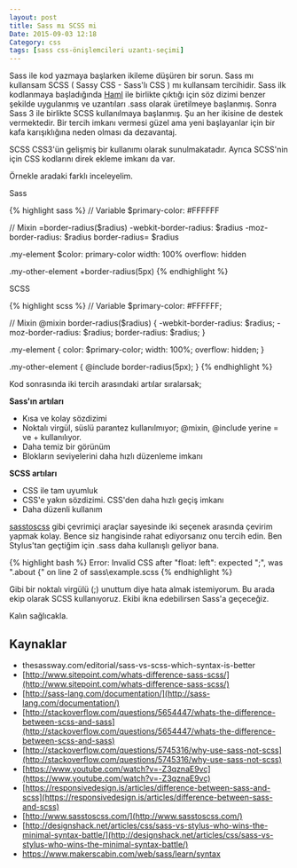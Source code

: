 ```yaml
---
layout: post
title: Sass mı SCSS mi
Date: 2015-09-03 12:18
Category: css
tags: [sass css-önişlemcileri uzantı-seçimi]
---
```


Sass ile kod yazmaya başlarken ikileme düşüren bir sorun. Sass mı kullansam SCSS  ( Sassy CSS - Sass'lı CSS ) mı kullansam tercihidir. Sass ilk kodlanmaya başladığında [Haml](http://haml.info/) ile birlikte çıktığı için söz dizimi benzer şekilde uygulanmış ve uzantıları .sass olarak üretilmeye başlanmış. Sonra Sass 3 ile birlikte SCSS kullanılmaya başlanmış. Şu an her ikisine de destek vermektedir. Bir tercih imkanı vermesi güzel ama yeni başlayanlar için bir kafa karışıklığına neden olması da dezavantaj.

SCSS CSS3'ün gelişmiş bir kullanımı olarak sunulmakatadır. Ayrıca SCSS'nin için CSS kodlarını direk ekleme imkanı da var.

Örnekle aradaki farklı inceleyelim.

Sass

{% highlight sass %}
// Variable
$primary-color: #FFFFFF

// Mixin
=border-radius($radius)
    -webkit-border-radius: $radius
    -moz-border-radius: $radius
    border-radius= $radius

.my-element
    $color: primary-color
    width: 100%
    overflow: hidden

.my-other-element
    +border-radius(5px)
{% endhighlight %}

SCSS

{% highlight scss %}
// Variable
$primary-color: #FFFFFF;

// Mixin
@mixin border-radius($radius) {
    -webkit-border-radius: $radius;
    -moz-border-radius: $radius;
    border-radius: $radius;
}

.my-element {
    color: $primary-color;
    width: 100%;
    overflow: hidden;
}

.my-other-element {
    @include border-radius(5px);
}
{% endhighlight %}


Kod sonrasında iki tercih arasındaki artılar sıralarsak;

**Sass'ın artıları**

 - Kısa ve kolay sözdizimi
 - Noktalı virgül, süslü parantez kullanılmıyor; @mixin, @include yerine = ve + kullanılıyor.
 - Daha temiz bir görünüm
 - Blokların seviyelerini daha hızlı düzenleme imkanı

**SCSS artıları**

 - CSS ile tam uyumluk
 - CSS'e yakın sözdizimi. CSS'den daha hızlı geçiş imkanı
 - Daha düzenli kullanım

[sasstoscss](http://www.sasstoscss.com/) gibi çevrimiçi araçlar sayesinde iki seçenek arasında çevirim yapmak kolay. Bence siz hangisinde rahat ediyorsanız onu tercih edin. Ben Stylus'tan geçtiğim için .sass daha kullanışlı geliyor bana. 

{% highlight bash %}
Error: Invalid CSS after "float: left": expected ";", was ".about {"
on line 2 of sass\example.scss
{% endhighlight %}

Gibi bir noktalı virgülü (;) unuttum diye hata almak istemiyorum. Bu arada ekip olarak SCSS kullanıyoruz. Ekibi ikna edebilirsen Sass'a geçeceğiz. 

Kalın sağlıcakla.

## Kaynaklar

 - thesassway.com/editorial/sass-vs-scss-which-syntax-is-better
 - [http://www.sitepoint.com/whats-difference-sass-scss/](http://www.sitepoint.com/whats-difference-sass-scss/)
 - [http://sass-lang.com/documentation/](http://sass-lang.com/documentation/)
 - [http://stackoverflow.com/questions/5654447/whats-the-difference-between-scss-and-sass](http://stackoverflow.com/questions/5654447/whats-the-difference-between-scss-and-sass)
 - [http://stackoverflow.com/questions/5745316/why-use-sass-not-scss](http://stackoverflow.com/questions/5745316/why-use-sass-not-scss)
 - [https://www.youtube.com/watch?v=-Z3qznaE9vc](https://www.youtube.com/watch?v=-Z3qznaE9vc)
 - [https://responsivedesign.is/articles/difference-between-sass-and-scss](https://responsivedesign.is/articles/difference-between-sass-and-scss)
 - [http://www.sasstoscss.com/](http://www.sasstoscss.com/)
 - [http://designshack.net/articles/css/sass-vs-stylus-who-wins-the-minimal-syntax-battle/](http://designshack.net/articles/css/sass-vs-stylus-who-wins-the-minimal-syntax-battle/)
 - https://www.makerscabin.com/web/sass/learn/syntax
